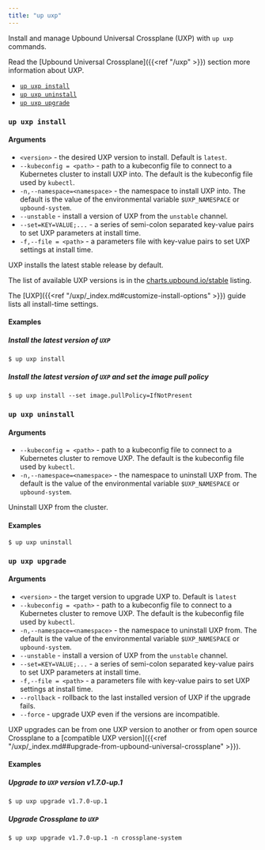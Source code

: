 ```yaml
---
title: "up uxp"
---
```


Install and manage Upbound Universal Crossplane (UXP) with `up uxp` commands.

Read the [Upbound Universal Crossplane]({{<ref "/uxp" >}}) section more information about UXP.

- [`up uxp install`](#up-uxp-install)
- [`up uxp uninstall`](#up-uxp-uninstall)
- [`up uxp upgrade`](#up-uxp-upgrade)
### `up uxp install`

<!-- omit in toc -->
#### Arguments
* `<version>` - the desired UXP version to install. Default is `latest`.
* `--kubeconfig = <path>` - path to a kubeconfig file to connect to a Kubernetes cluster to install UXP into. The default is the kubeconfig file used by `kubectl`.
* `-n,--namespace=<namespace>` - the namespace to install UXP into. The default is the value of the environmental variable `$UXP_NAMESPACE` or `upbound-system`.
* `--unstable` - install a version of UXP from the `unstable` channel.
* `--set=KEY=VALUE;...` - a series of semi-colon separated key-value pairs to set UXP parameters at install time. 
* `-f,--file = <path>` - a parameters file with key-value pairs to set UXP settings at install time.

UXP installs the latest stable release by default. 

The list of available UXP versions is in the [charts.upbound.io/stable](https://charts.upbound.io/stable/) listing.

The [UXP]({{<ref "/uxp/_index.md#customize-install-options" >}}) guide lists all install-time settings. 

<!-- omit in toc -->
#### Examples

<!-- omit in toc -->
##### Install the latest version of `UXP`
```shell
$ up uxp install
```

<!-- omit in toc -->
##### Install the latest version of `UXP` and set the image pull policy
```shell
$ up uxp install --set image.pullPolicy=IfNotPresent
```

### `up uxp uninstall`

<!-- omit in toc -->
#### Arguments
* `--kubeconfig = <path>` - path to a kubeconfig file to connect to a Kubernetes cluster to remove UXP. The default is the kubeconfig file used by `kubectl`.
* `-n,--namespace=<namespace>` - the namespace to uninstall UXP from. The default is the value of the environmental variable `$UXP_NAMESPACE` or `upbound-system`.

Uninstall UXP from the cluster. 

<!-- omit in toc -->
#### Examples
```shell
$ up uxp uninstall
```

### `up uxp upgrade`

<!-- omit in toc -->
#### Arguments
* `<version>` - the target version to upgrade UXP to. Default is `latest`
* `--kubeconfig = <path>` - path to a kubeconfig file to connect to a Kubernetes cluster to remove UXP. The default is the kubeconfig file used by `kubectl`.
* `-n,--namespace=<namespace>` - the namespace to uninstall UXP from. The default is the value of the environmental variable `$UXP_NAMESPACE` or `upbound-system`.
* `--unstable` - install a version of UXP from the `unstable` channel.
* `--set=KEY=VALUE;...` - a series of semi-colon separated key-value pairs to set UXP parameters at install time. 
* `-f,--file = <path>` - a parameters file with key-value pairs to set UXP settings at install time.
* `--rollback` - rollback to the last installed version of UXP if the upgrade fails.
* `--force` - upgrade UXP even if the versions are incompatible.
  

<!-- vale gitlab.SentenceLength = NO -->
UXP upgrades can be from one UXP version to another or from open source Crossplane to a [compatible UXP version]({{<ref "/uxp/_index.md##upgrade-from-upbound-universal-crossplane" >}}).
<!-- vale gitlab.SentenceLength = YES -->

<!-- omit in toc -->
#### Examples
<!-- omit in toc -->
##### Upgrade to `UXP` version v1.7.0-up.1
```shell
$ up uxp upgrade v1.7.0-up.1
```

<!-- omit in toc -->
##### Upgrade Crossplane to `UXP`
```shell
$ up uxp upgrade v1.7.0-up.1 -n crossplane-system
```